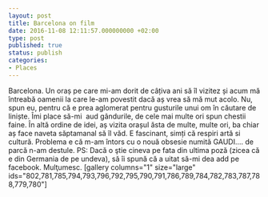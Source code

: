 ```yaml
---
layout: post
title: Barcelona on film
date: 2016-11-08 12:11:57.000000000 +02:00
type: post
published: true
status: publish
categories:
- Places
---
```

Barcelona. Un oraș pe care mi-am dorit de câțiva ani să îl vizitez și acum mă întreabă oamenii la care le-am povestit dacă aș vrea să mă mut acolo. Nu, spun eu, pentru că e prea aglomerat pentru gusturile unui om în căutare de liniște. Îmi place să-mi  aud gândurile, de cele mai multe ori spun chestii faine. În altă ordine de idei, aș vizita orașul ăsta de multe, multe ori, ba chiar aș face naveta săptamanal să îl văd. E fascinant, simți că respiri artă si cultură. Problema e că m-am întors cu o nouă obsesie numită GAUDI.... de parcă n-am destule.
PS: Dacă o ştie cineva pe fata din ultima poză (zicea că e din Germania de pe undeva), să îi spună că a uitat să-mi dea add pe facebook. Mulţumesc.
[gallery columns="1" size="large" ids="802,781,785,794,793,796,792,795,790,791,786,789,784,782,783,787,788,779,780"]
